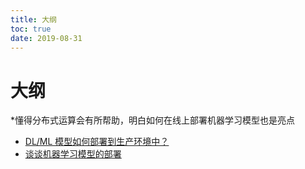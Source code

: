 ```yaml
---
title: 大纲
toc: true
date: 2019-08-31
---
```

# 大纲

*懂得分布式运算会有所帮助，明白如何在线上部署机器学习模型也是亮点


- [DL/ML 模型如何部署到生产环境中？](https://www.zhihu.com/question/65171922)
- [谈谈机器学习模型的部署](https://zhuanlan.zhihu.com/p/45996076)
